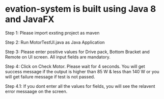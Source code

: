 # evation-system is built using Java 8 and JavaFX

Step 1: Please import exsting project as maven

Step 2: Run MotorTestUI.java as Java Application

Step 3: Please enter positive values for Drive pack, Bottom Bracket and Remote on UI screen. All input fields are mandatory. 

Step 4: Click on Check Motor. Please wait for 4 seconds. You will get success message if the output is higher than 85 W & less than 140 W or you will get failure message if test is not passed.

Step 4.1: If you dont enter all the values for fields, you will see the relavent error messaage on the screen.

 

